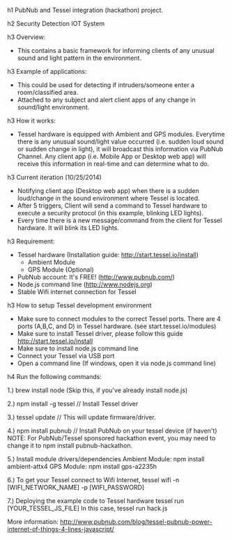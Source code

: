h1 PubNub and Tessel integration (hackathon) project.

h2 Security Detection IOT System

h3 Overview:
- This contains a basic framework for informing clients of any unusual sound and light pattern in the environment.

h3 Example of applications:
- This could be used for detecting if intruders/someone enter a room/classified area. 
- Attached to any subject and alert client apps of any change in sound/light environment.

h3 How it works:
- Tessel hardware is equipped with Ambient and GPS modules. Everytime there is any unusual sound/light value occurred
(i.e. sudden loud sound or sudden change in light), it will broadcast this information via PubNub Channel.
Any client app (i.e. Mobile App or Desktop web app) will receive this information in real-time and can determine
what to do.

h3 Current iteration (10/25/2014)
- Notifying client app (Desktop web app) when there is a sudden loud/change in the sound environment where Tessel is located.
- After 5 triggers, Client will send a command to Tessel hardware to execute a security protocol (in this example, blinking LED lights).
- Every time there is a new message/command from the client for Tessel hardware. It will blink its LED lights.


h3 Requirement:
- Tessel hardware	(Installation guide: http://start.tessel.io/install)
	- Ambient Module
	- GPS Module (Optional)
- PubNub account: It's FREE! (http://www.pubnub.com/)
- Node.js command line (http://www.nodejs.org)
- Stable Wifi internet connection for Tessel


h3 How to setup Tessel development environment
- Make sure to connect modules to the correct Tessel ports. There are 4 ports (A,B,C, and D) in Tessel hardware. (see start.tessel.io/modules)
- Make sure to install Tessel driver, please follow this guide http://start.tessel.io/install
- Make sure to install node.js command line
- Connect your Tessel via USB port
- Open a command line (If windows, open it via node.js command line)


h4 Run the following commands:

1.) brew install node	(Skip this, if you've already install node.js)

2.) npm install -g tessel	// Install Tessel driver

3.) tessel update		// This will update firmware/driver.

4.) npm install pubnub		// Install PubNub on your tessel device (if haven't)
NOTE: For PubNub/Tessel sponsored hackathon event, you may need to change it to npm install pubnub-hackathon.

5.) Install module drivers/dependencies
Ambient Module: npm install ambient-attx4
GPS Module: npm install gps-a2235h

6.) To get your Tessel connect to Wifi Internet,
tessel wifi -n [WIFI_NETWORK_NAME] -p [WIFI_PASSWORD]

7.) Deploying the example code to Tessel hardware
tessel run [YOUR_TESSEL_JS_FILE]
In this case, tessel run hack.js

More information: http://www.pubnub.com/blog/tessel-pubnub-power-internet-of-things-4-lines-javascript/







